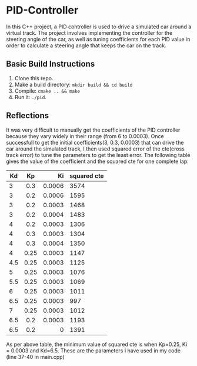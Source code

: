 # PID-Controller
In this C++ project, a PID controller is used to drive a simulated car around a virtual track. The project involves implementing the controller for the steering angle of the car, as well as tuning coefficients for each PID value in order to calculate a steering angle that keeps the car on the track.

## Basic Build Instructions
1. Clone this repo.
2. Make a build directory: `mkdir build && cd build`
3. Compile: `cmake .. && make`
4. Run it: `./pid`. 

## Reflections
It was very difficult to manually get the coefficients of the PID controller because they vary widely in their range (from 6 to 0.0003). Once successfull to get the initial coefficients(3, 0.3, 0.0003) that can drive the car around the simulated track, I then used squared error of the cte(cross track error) to tune the parameters to get the least error. The following table gives the value of the coefficient and the squared cte for one complete lap:

| Kd    | Kp     | Ki      | squared cte|
| ----- |:------:| -------:| -----------|
| 3     | 0.3    | 0.0006  | 3574       |
| 3     | 0.2    | 0.0006  | 1595       |
| 3     | 0.2    | 0.0003  | 1468       |
| 3     | 0.2    | 0.0004  | 1483       |
| 4     | 0.2    | 0.0003  | 1306       |
| 4     | 0.3    | 0.0003  | 1304       |
| 4     | 0.3    | 0.0004  | 1350       |
| 4     | 0.25   | 0.0003  | 1147       |
| 4.5   | 0.25   | 0.0003  | 1125       |
| 5     | 0.25   | 0.0003  | 1076       |
| 5.5   | 0.25   | 0.0003  | 1069       |
| 6     | 0.25   | 0.0003  | 1011       |
| 6.5   | 0.25   | 0.0003  | 997        |
| 7     | 0.25   | 0.0003  | 1012       |
| 6.5   | 0.2    | 0.0003  | 1193       |
| 6.5   | 0.2    | 0       | 1391       |     

As per above table, the minimum value of squared cte is when Kp=0.25, Ki = 0.0003 and Kd=6.5. These are the parameters I have used in my code (line 37-40 in main.cpp)
